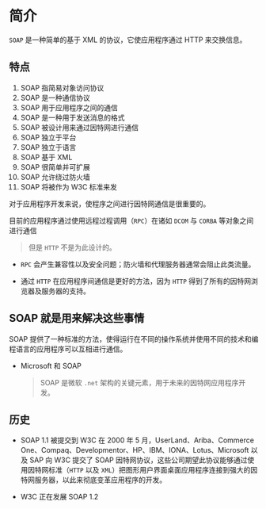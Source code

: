 # 简介

`SOAP` 是一种简单的基于 XML 的协议，它使应用程序通过 HTTP 来交换信息。

## 特点

1. SOAP 指简易对象访问协议
2. SOAP 是一种通信协议
3. SOAP 用于应用程序之间的通信
4. SOAP 是一种用于发送消息的格式
5. SOAP 被设计用来通过因特网进行通信
6. SOAP 独立于平台
7. SOAP 独立于语言
8. SOAP 基于 XML
9. SOAP 很简单并可扩展
10. SOAP 允许绕过防火墙
11. SOAP 将被作为 W3C 标准来发

对于应用程序开发来说，使程序之间进行因特网通信是很重要的。

目前的应用程序通过使用远程过程调用（`RPC`）在诸如 `DCOM` 与 `CORBA` 等对象之间进行通信
> 但是 `HTTP` 不是为此设计的。

- `RPC` 会产生兼容性以及安全问题；防火墙和代理服务器通常会阻止此类流量。

- 通过 `HTTP` 在应用程序间通信是更好的方法，因为 `HTTP` 得到了所有的因特网浏览器及服务器的支持。

## SOAP 就是用来解决这些事情

SOAP 提供了一种标准的方法，使得运行在不同的操作系统并使用不同的技术和编程语言的应用程序可以互相进行通信。

- Microsoft 和 SOAP
   > SOAP 是微软 `.net` 架构的关键元素，用于未来的因特网应用程序开发。

## 历史

- SOAP 1.1 被提交到 W3C
    在 2000 年 5 月，UserLand、Ariba、Commerce One、Compaq、Developmentor、HP、IBM、IONA、Lotus、Microsoft 以及 SAP
    向 W3C 提交了 SOAP 因特网协议，这些公司期望此协议能够通过使用因特网标准（`HTTP` 以及 `XML`）把图形用户界面桌面应用程序连接到强大的因特网服务器，以此来彻底变革应用程序的开发。

- W3C 正在发展 SOAP 1.2